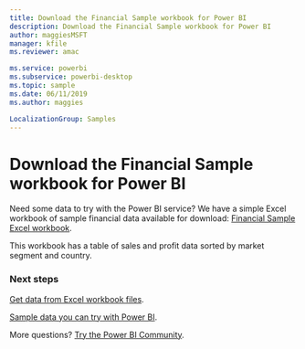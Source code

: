 ```yaml
---
title: Download the Financial Sample workbook for Power BI
description: Download the Financial Sample workbook for Power BI
author: maggiesMSFT
manager: kfile
ms.reviewer: amac

ms.service: powerbi
ms.subservice: powerbi-desktop
ms.topic: sample
ms.date: 06/11/2019
ms.author: maggies

LocalizationGroup: Samples
---
```

# Download the Financial Sample workbook for Power BI
Need some data to try with the Power BI service? We have a simple Excel workbook of sample financial data available for download: 
[Financial Sample Excel workbook](http://go.microsoft.com/fwlink/?LinkID=521962).

This workbook has a table of sales and profit data sorted by market segment and country.

### Next steps
[Get data from Excel workbook files](service-excel-workbook-files.md).

[Sample data you can try with Power BI](sample-datasets.md).

More questions? [Try the Power BI Community](http://community.powerbi.com/).

